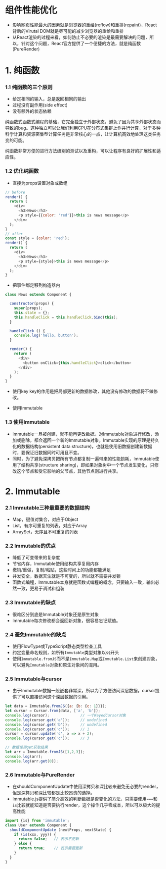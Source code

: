 # 组件性能优化
+ 影响网页性能最大的因素就是浏览器的重绘(reflow)和重排(repaint)，React背后的Virutal DOM就是尽可能的减少浏览器的重绘和重排
+ 从React渲染的过程来看，如何防止不必要的渲染是最需要解决的问题，所以，针对这个问题，React官方提供了一个便捷的方法，就是纯函数(PureRender)

# 1. 纯函数
### 1.1 纯函数的三个原则
+ 给定相同的输入，总是返回相同的输出
+ 过程没有副作用(side effect)
+ 没有额外的状态依赖

纯函数式函数式编程的基础，它完全独立于外部状态，避免了因为共享外部状态而导致的bug。这种独立可以让我们利用CPU在分布式集群上作并行计算，对于多种科学计算和资源密集型计算任务是非常核心的一点，让计算机高效地处理这类任务变的可能。

纯函数非常方便的进行方法级别的测试以及重构，可以让程序有良好的扩展性和适应性。

### 1.2 优化纯函数
+ 直接为props设置对象或数组

```javascript
// before
render() {
  return (
    <div>
      <h3>News</h3>
      <p style={{color: 'red'}}>this is news message</p>
    </div>
  );
}
// after
const style = {color: 'red'};
render() {
  return (
    <div>
      <h3>News</h3>
      <p style={style}>this is news message</p>
    </div>
  );
}
```

+ 把事件绑定移到构造器内

```javascript
class News extends Component {

  constructor(props) {
    super(props);
    this.state = {};
    this.handleClick = this.handleClick.bind(this);
  }

  handleClick () {
    console.log('hello, button');
  }

  render() {
    return (
      <div>
        <button onClick={this.handleClick}>click</button>
      </div>
    );
  }
}
```

+ 使用key
key的作用是把局部更新的数据修改，其他没有修改的数据将不做修改。

+ 使用Immutable


### 1.3 使用Immutable
+ Immutable一旦被创建，就不能再更改数据。对Immutable对象进行修改，添加或删除，都会返回一个新的Immutable对象。Immutable实现的原理是持久化的数据结构(persistent data structure)，也就是使用旧数据创建新数据时，要保证旧数据同时可用且不变。
+ 同时，为了避免深拷贝把所有节点都复制一遍带来的性能损耗，Immutable使用了结构共享(structure sharing)，即如果对象树中一个节点发生变化，只修改这个节点和受它影响的父节点，其他节点则进行共享。

# 2. Immutable

### 2.1 Immutable三种最重要的数据结构
+ Map，键值对集合，对应于Object
+ List，有序可重复的列表，对应于Array
+ ArraySet，无序且不可重复的列表

### 2.2 Immutable的优点
+ 降低了可变带来的复杂度
+ 节省内存，Immutable使用结构共享复用内存
+ 撤销/重做，复制/粘贴，这些时间上的功能都能满足
+ 并发安全，数据天生就是不可变的，所以就不需要并发锁
+ 函数式编程，Immutable本身就是函数式编程的概念，只要输入一致，输出必然一致，更易于调试和组装

### 2.3 Immutable的缺点
+ 很难区分到底是Immutable对象还是原生对象
+ Immutable每次修改都会返回新对象，很容易忘记赋值。

### 2.4 避免Immutable的缺点
+ 使用FlowType或TypeScript静态类型检查工具
+ 约定变量命名规则，如所有`Immutable`类型对象以`$$`开头
+ 使用`Immutable.fromJS`而不是`Immutable.Map`或`Immutable.List`来创建对象，可以避免`Immutable`对象和原生对象间的混用。

### 2.5 Immutable与cursor
+ 由于Immutable数据一般嵌套非常深，所以为了方便访问深层数据，cursor提供了可以直接访问这个深层数据的引用。

```javascript
let data = Immutable.fromJS({a: {b: {c: 1}}});
let cursor = Cursor.from(data, ['a', 'b']);
console.log(cursor);              // 一个KeyedCursor对象
console.log(cursor.get('a'));     // undefined
console.log(cursor.get('b'));     // undefined
console.log(cursor.get('c'));     // 1
cursor = cursor.update('c', x => x + 2);
console.log(cursor.get('c'));     // 3

// 数据使用get获取结果
let arr = Immutable.fromJS([1,2,3]);
console.log(arr);
console.log(arr.get(0));
```

### 2.6 Immutable与PureRender
+ 在shouldComponentUpdate中使用深拷贝和深比较来避免无必要的render，但是深拷贝和深比较都是比较昂贵的选择。
+ Immutable.js提供了简介高效的判断数据是否变化的方法，只需要使用`===`和`is`比较就能知道是否要执行render，这个操作几乎零成本，所以可以极大的提高性能

```javascript
import {is} from 'immutable';
class User extends Component {
  shouldComponentUpdate (nextProps, nextState) {
    if (is(xxx, yyy)) {
      return false;   // 表示不更新
    } else {
      return true;    // 表示需要更新
    }
  }
}
```
